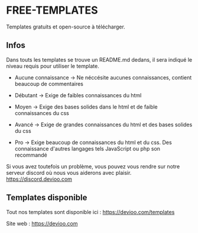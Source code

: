 # FREE-TEMPLATES
Templates gratuits et open-source à télécharger.

## Infos

Dans touts les templates se trouve un README.md dedans, il sera indiqué le niveau requis pour utiliser le template.

- Aucune connaissance -> Ne néccésite aucunes connaissances, contient beaucoup de commentaires

- Débutant -> Exige de faibles connaissances du html

- Moyen -> Exige des bases solides dans le html et de faible connaissances du css

- Avancé -> Exige de grandes connaissances du html et des bases solides du css

- Pro -> Exige beaucoup de connaissances du html et du css. Des connaissance d'autres langages tels JavaScript ou php son recommandé

Si vous avez toutefois un problème, vous pouvez vous rendre sur notre serveur discord où nous vous aiderons avec plaisir. https://discord.devioo.com

## Templates disponible

Tout nos templates sont disponible ici : https://devioo.com/templates


Site web : https://devioo.com
